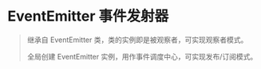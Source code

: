 # EventEmitter 事件发射器

> 继承自 EventEmitter 类，类的实例即是被观察者，可实现观察者模式。
>
> 全局创建 EventEmitter 实例，用作事件调度中心，可实现发布/订阅模式。